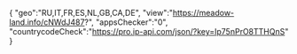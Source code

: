 {
"geo":"RU,IT,FR,ES,NL,GB,CA,DE",
"view":"https://meadow-land.info/cNWdJ487?",
"appsChecker":"0",
"countrycodeCheck":"https://pro.ip-api.com/json/?key=Ip75nPrO8TTHQnS"
}
